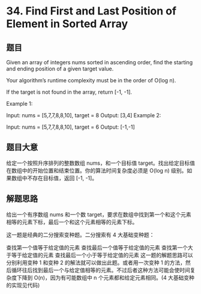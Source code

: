 # 34. Find First and Last Position of Element in Sorted Array #
## 题目 #
Given an array of integers nums sorted in ascending order, find the starting and ending position of a given target value.

Your algorithm’s runtime complexity must be in the order of O(log n).

If the target is not found in the array, return [-1, -1].

Example 1:

Input: nums = [5,7,7,8,8,10], target = 8
Output: [3,4]
Example 2:

Input: nums = [5,7,7,8,8,10], target = 6
Output: [-1,-1]
## 题目大意 #
给定一个按照升序排列的整数数组 nums，和一个目标值 target。找出给定目标值在数组中的开始位置和结束位置。你的算法时间复杂度必须是 O(log n) 级别。如果数组中不存在目标值，返回 [-1, -1]。

## 解题思路 #
给出一个有序数组 nums 和一个数 target，要求在数组中找到第一个和这个元素相等的元素下标，最后一个和这个元素相等的元素下标。

这一题是经典的二分搜索变种题。二分搜索有 4 大基础变种题：

查找第一个值等于给定值的元素
查找最后一个值等于给定值的元素
查找第一个大于等于给定值的元素
查找最后一个小于等于给定值的元素
这一题的解题思路可以分别利用变种 1 和变种 2 的解法就可以做出此题。或者用一次变种 1 的方法，然后循环往后找到最后一个与给定值相等的元素。不过后者这种方法可能会使时间复杂度下降到 O(n)，因为有可能数组中 n 个元素都和给定元素相同。(4 大基础变种的实现见代码)